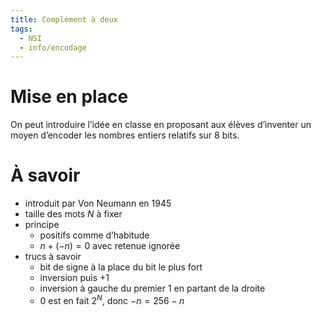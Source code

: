 ```yaml
---
title: Complément à deux
tags:
  - NSI
  - info/encodage
---
```


# Mise en place

On peut introduire l’idée en classe en proposant aux élèves d’inventer un moyen d’encoder les nombres entiers relatifs sur 8 bits.

# À savoir

- introduit par Von Neumann en 1945
- taille des mots $N$ à fixer
- principe
  - positifs comme d’habitude
  - $n + (-n) = 0$ avec retenue ignorée
- trucs à savoir
  - bit de signe à la place du bit le plus fort
  - inversion puis +1
  - inversion à gauche du premier 1 en partant de la droite
  - 0 est en fait $2^N$, donc $-n = 256 - n$